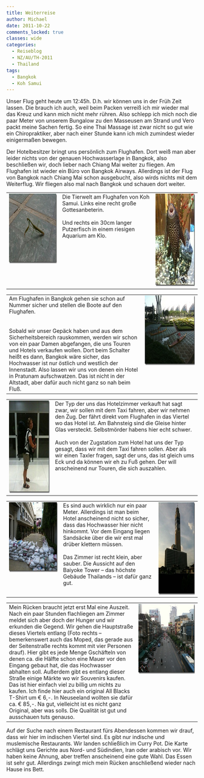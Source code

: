 ```yaml
---
title: Weiterreise
author: Michael
date: 2011-10-22
comments_locked: true
classes: wide
categories:
  - Reiseblog
  - NZ/AU/TH-2011
  - Thailand
tags:
  - Bangkok
  - Koh Samui
---
```


<p>Unser Flug geht heute um 12:45h. D.h. wir können uns in der Früh Zeit lassen. Die brauch ich auch, weil beim Packen verreiß ich mir wieder mal das Kreuz und kann mich nicht mehr rühren. Also schlepp ich mich noch die paar Meter von unserem Bungalow zu den Masseusen am Strand und Vero packt meine Sachen fertig. So eine Thai Massage ist zwar nicht so gut wie ein Chiropraktiker, aber nach einer Stunde kann ich mich zumindest wieder einigermaßen bewegen.</p>  <p>Der Hotelbesitzer bringt uns persönlich zum Flughafen. Dort weiß man aber leider nichts von der genauen Hochwasserlage in Bangkok, also beschließen wir, doch lieber nach Chiang Mai weiter zu fliegen. Am Flughafen ist wieder ein Büro von Bangkok Airways. Allerdings ist der Flug von Bangkok nach Chiang Mai schon ausgebucht, also wirds nichts mit dem Weiterflug. Wir fliegen also mal nach Bangkok und schauen dort weiter.</p>  <table border="0" cellspacing="0" cellpadding="2" width="670"><tbody>     <tr>       <td valign="top" width="200"><a href="/assets/images/2011/10/IMG_2023.jpg"><img src="/assets/images/2011/10/IMG_2023_thumb.jpg" width="244" height="184" alt="IMG_2023" border="0" /></a></td>        <td valign="top" width="303">Die Tierwelt am Flughafen von Koh Samui. Links eine recht große Gottesanbeterin.          <br />          <br />Und rechts ein 30cm langer Putzerfisch in einem riesigen Aquarium am Klo.</td>        <td valign="top" width="165"><a href="/assets/images/2011/10/IMG_2024.jpg"><img src="/assets/images/2011/10/IMG_2024_thumb.jpg" width="184" height="244" alt="IMG_2024" border="0" /></a></td>     </tr>   </tbody></table>  <table border="0" cellspacing="0" cellpadding="2" width="671"><tbody>     <tr>       <td valign="top" width="464">Am Flughafen in Bangkok gehen sie schon auf Nummer sicher und stellen die Boote auf den Flughafen.          <br />          <br />          <br />Sobald wir unser Gepäck haben und aus dem Sicherheitsbereich rauskommen, werden wir schon von ein paar Damen abgefangen, die uns Touren und Hotels verkaufen wollen. Dort beim Schalter heißt es dann, Bangkok wäre sicher, das Hochwasser ist nur östlich und westlich der Innenstadt. Also lassen wir uns von denen ein Hotel in Pratunam aufschwatzen. Das ist nicht in der Altstadt, aber dafür auch nicht ganz so nah beim Fluß.</td>        <td valign="top" width="205"><a href="/assets/images/2011/10/IMG_2031.jpg"><img src="/assets/images/2011/10/IMG_2031_thumb.jpg" width="244" height="184" alt="IMG_2031" border="0" /></a></td>     </tr>   </tbody></table>  <p>   <table border="0" cellspacing="0" cellpadding="2" width="672"><tbody>       <tr>         <td valign="top" width="161"><a href="/assets/images/2011/10/IMG_2033.jpg"><img src="/assets/images/2011/10/IMG_2033_thumb.jpg" width="184" height="244" alt="IMG_2033" border="0" /></a></td>          <td valign="top" width="509">Der Typ der uns das Hotelzimmer verkauft hat sagt zwar, wir sollen mit dem Taxi fahren, aber wir nehmen den Zug. Der fährt direkt vom Flughafen in das Viertel wo das Hotel ist. Am Bahnsteig sind die Gleise hinter Glas versteckt. Selbstmörder habens hier echt schwer.            <br />            <br />Auch von der Zugstation zum Hotel hat uns der Typ gesagt, dass wir mit dem Taxi fahren sollen. Aber als wir einen Taxler fragen, sagt der uns, das ist gleich ums Eck und da können wir eh zu Fuß gehen. Der will anscheinend nur Touren, die sich auszahlen.</td>       </tr>     </tbody></table> </p>  <p>   <table border="0" cellspacing="0" cellpadding="2" width="674"><tbody>       <tr>         <td valign="top" width="200"><a href="/assets/images/2011/10/IMG_2036.jpg"><img src="/assets/images/2011/10/IMG_2036_thumb.jpg" width="244" height="184" alt="IMG_2036" border="0" /></a></td>          <td valign="top" width="323">Es sind auch wirklich nur ein paar Meter. Allerdings ist man beim Hotel anscheinend nicht so sicher, dass das Hochwasser hier nicht hinkommt. Vor dem Eingang liegen Sandsäcke über die wir erst mal drüber klettern müssen.            <br />            <br />Das Zimmer ist recht klein, aber sauber. Die Aussicht auf den Baiyoke Tower – das höchste Gebäude Thailands – ist dafür ganz gut.</td>          <td valign="top" width="149"><a href="/assets/images/2011/10/IMG_2034.jpg"><img src="/assets/images/2011/10/IMG_2034_thumb.jpg" width="184" height="244" alt="IMG_2034" border="0" /></a></td>       </tr>     </tbody></table> </p>  <p>   <table border="0" cellspacing="0" cellpadding="2" width="674"><tbody>       <tr>         <td valign="top" width="445">Mein Rücken braucht jetzt erst Mal eine Auszeit. Nach ein paar Stunden flachliegen am Zimmer meldet sich aber doch der Hunger und wir erkunden die Gegend. Wir gehen die Hauptstraße dieses Viertels entlang (Foto rechts – bemerkenswert auch das Moped, das gerade aus der Seitenstraße rechts kommt mit vier Personen drauf). Hier gibt es jede Menge Gschäfteln von denen ca. die Hälfte schon eine Mauer vor den Eingang gebaut hat, die das Hochwasser abhalten soll. Außerdem gibt es entlang dieser Straße einige Märkte wo wir Souvenirs kaufen. Das ist hier einfach viel zu billig um nichts zu kaufen. Ich finde hier auch ein original All Blacks T-Shirt um € 6,-. In Neuseeland wollten sie dafür ca. € 85,-. Na gut, vielleicht ist es nicht ganz Original, aber was solls. Die Qualität ist gut und ausschauen tuts genauso.</td>          <td valign="top" width="227"><a href="/assets/images/2011/10/IMG_2037.jpg"><img src="/assets/images/2011/10/IMG_2037_thumb.jpg" width="244" height="184" alt="IMG_2037" border="0" /></a></td>       </tr>     </tbody></table> </p>  <p>Auf der Suche nach einem Restaurant fürs Abendessen kommen wir drauf, dass wir hier im indischen Viertel sind. Es gibt nur indische und muslemische Restaurants. Wir landen schließlich im Curry Pot. Die Karte schlägt uns Gerichte aus Nord- und Südindien, Iran oder arabisch vor. Wir haben keine Ahnung, aber treffen anscheinend eine gute Wahl. Das Essen ist sehr gut. Allerdings zwingt mich mein Rücken anschließend wieder nach Hause ins Bett.</p>
